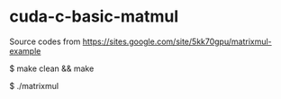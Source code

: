 # cuda-c-basic-matmul

Source codes from https://sites.google.com/site/5kk70gpu/matrixmul-example

$ make clean && make

$ ./matrixmul
